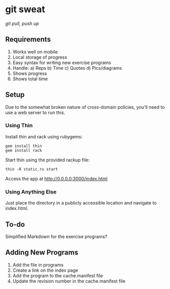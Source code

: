 # git sweat

_git pull, push up_

## Requirements

1. Works well on mobile
2. Local storage of progress
3. Easy syntax for writing new exercise programs
4. Handle:
  a) Reps
  b) Time
  c) Quotes
  d) Pics/diagrams
5. Shows progress
6. Shows total time

## Setup

Due to the somewhat broken nature of cross-domain policies, you'll need to use a web server to run this.

### Using Thin

Install thin and rack using rubygems:

    gem install thin
    gem install rack

Start thin using the provided rackup file:

    thin -R static.ru start

Access the app at http://0.0.0.0:3000/index.html

### Using Anything Else

Just place the directory in a publicly accessible location and navigate to index.html.

To-do
-----

Simplified Markdown for the exercise programs?

Adding New Programs
-------------------

1. Add the file in programs
2. Create a link on the index page
3. Add the program to the cache.manifest file
4. Update the revision number in the cache.manifest file
